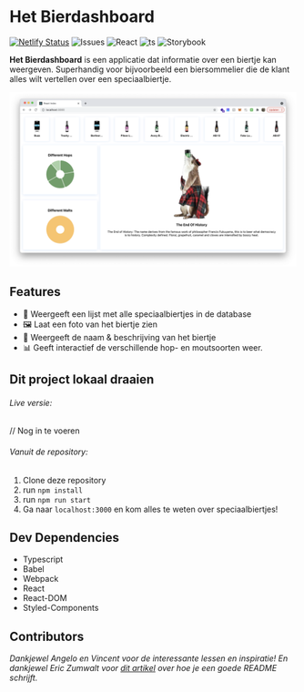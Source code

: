 # Het Bierdashboard
[![Netlify Status](https://api.netlify.com/api/v1/badges/746ff344-8551-4ec7-a826-7a3e10bc05b5/deploy-status)](https://app.netlify.com/sites/kind-wilson-8e1256/deploys)
![Issues](https://img.shields.io/github/issues/melvinidema/frontend-applications)
![React](https://badges.aleen42.com/src/react.svg)
![ts](https://badgen.net/badge/-/TypeScript?icon=typescript&label&labelColor=blue&color=555555)
![Storybook](https://raw.githubusercontent.com/storybooks/brand/master/badge/badge-storybook.svg)

**Het Bierdashboard** is een applicatie dat informatie
over een biertje kan weergeven. Superhandig voor bijvoorbeeld een
biersommelier die de klant alles wilt vertellen over een speciaalbiertje.

![Screenshot van Dasboard](logbook/Schermafbeelding%202021-12-01%20om%2013.27.21.png)

## Features
- 📄 Weergeeft een lijst met alle speciaalbiertjes in de database
- 🖼 Laat een foto van het biertje zien
- 🍺 Weergeeft de naam & beschrijving van het biertje
- 📊 Geeft interactief de verschillende hop- en moutsoorten weer.

## Dit project lokaal draaien
###### Live versie:
// Nog in te voeren
###### Vanuit de repository:
1. Clone deze repository
2. run `npm install`
3. run `npm run start`
4. Ga naar `localhost:3000` en kom alles te weten over speciaalbiertjes!

## Dev Dependencies
- Typescript
- Babel
- Webpack
- React
- React-DOM
- Styled-Components

## Contributors
*Dankjewel Angelo en Vincent voor de interessante lessen en inspiratie! En
dankjewel Eric Zumwalt voor [dit artikel](https://medium.com/chingu/keys-to-a-well-written-readme-55c53d34fe6d) over hoe je een goede README schrijft.*
